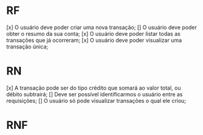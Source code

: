 # RF

[x] O usuário deve poder criar uma nova transação;
[] O usuário deve poder obter o resumo da sua conta;
[x] O usuário deve poder listar todas as transações que já ocorreram;
[x] O usuário deve poder visualizar uma transação única;

# RN

[x] A transação pode ser do tipo crédito que somará ao valor total, ou débito subtrairá;
[] Deve ser possível identificarmos o usuário entre as requisições;
[] O usuário só pode visualizar transações o qual ele criou;

# RNF
